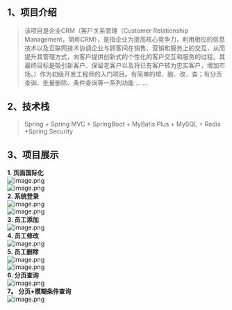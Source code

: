 ## 1、项目介绍
> 该项目是企业CRM（客户关系管理（Customer Relationship Management，简称CRM），是指企业为提高核心竞争力，利用相应的信息技术以及互联网技术协调企业与顾客间在销售、营销和服务上的交互，从而提升其管理方式，向客户提供创新式的个性化的客户交互和服务的过程。其最终目标是吸引新客户、保留老客户以及将已有客户转为忠实客户，增加市场。）作为初级开发工程师的入门项目。有简单的增、删、改、查；有分页查询、批量删除、条件查询等一系列功能 ... ...

## 2、技术栈
> Spring + Spring MVC + SpringBoot + MyBatis Plus + MySQL + Redis +Spring Security

## 3、项目展示
**1. 页面国际化**<br />![image.png](https://cdn.nlark.com/yuque/0/2023/png/29512941/1672756276416-63a4187e-aea1-485b-8dfe-7bb446404742.png#averageHue=%23fefefe&clientId=uef0cf62e-831d-4&crop=0&crop=0&crop=1&crop=1&from=paste&height=325&id=ud60a889f&margin=%5Bobject%20Object%5D&name=image.png&originHeight=837&originWidth=1389&originalType=binary&ratio=1&rotation=0&showTitle=false&size=40441&status=done&style=none&taskId=ue583f388-8d8f-4b4c-b745-5f89a2c20b0&title=&width=540)<br />![image.png](https://cdn.nlark.com/yuque/0/2023/png/29512941/1672756319681-c79782a1-e7b0-438b-9dc6-c8f0ffdb20e0.png#averageHue=%23fefefe&clientId=uef0cf62e-831d-4&crop=0&crop=0&crop=1&crop=1&from=paste&height=337&id=u45607023&margin=%5Bobject%20Object%5D&name=image.png&originHeight=832&originWidth=1344&originalType=binary&ratio=1&rotation=0&showTitle=false&size=37573&status=done&style=none&taskId=u6fe9cf31-0eef-4e72-9e0d-5483f04d626&title=&width=545)<br />**2. 系统登录**<br />![image.png](https://cdn.nlark.com/yuque/0/2023/png/29512941/1672756426617-b8331c30-e676-4932-b06e-d3946dc8240b.png#averageHue=%23fefefe&clientId=uef0cf62e-831d-4&crop=0&crop=0&crop=1&crop=1&from=paste&height=362&id=u71c52656&margin=%5Bobject%20Object%5D&name=image.png&originHeight=853&originWidth=1288&originalType=binary&ratio=1&rotation=0&showTitle=false&size=38401&status=done&style=none&taskId=ue8a00720-db08-4b97-86ad-97656c7af9a&title=&width=547)<br />![image.png](https://cdn.nlark.com/yuque/0/2022/png/29512941/1671863300939-ca47eb44-9031-49c3-a43f-e34f56446b79.png#averageHue=%23fefefe&clientId=uda33ddda-98f5-4&crop=0&crop=0&crop=1&crop=1&from=paste&height=377&id=uc8aca838&margin=%5Bobject%20Object%5D&name=image.png&originHeight=867&originWidth=1251&originalType=binary&ratio=1&rotation=0&showTitle=false&size=40158&status=done&style=none&taskId=uef0ae725-56c7-41d4-9650-688bbb62479&title=&width=544)<br />**3. 员工添加**<br />![image.png](https://cdn.nlark.com/yuque/0/2023/png/29512941/1672756656979-95886dd9-f7e9-488f-a8e7-2dff26b035f6.png#averageHue=%23ecd39c&clientId=ua7c5cc5b-0a3b-4&crop=0&crop=0&crop=1&crop=1&from=paste&height=364&id=u955f9041&margin=%5Bobject%20Object%5D&name=image.png&originHeight=716&originWidth=1089&originalType=binary&ratio=1&rotation=0&showTitle=false&size=65595&status=done&style=none&taskId=u26a9adf7-0531-49a4-b304-5240cf6b7f0&title=&width=554)<br />**4. 员工修改**<br />![image.png](https://cdn.nlark.com/yuque/0/2023/png/29512941/1672756784699-ebf9c396-155f-48ee-94f9-4fff22af767b.png#averageHue=%23ecd39c&clientId=ua7c5cc5b-0a3b-4&crop=0&crop=0&crop=1&crop=1&from=paste&height=352&id=u71b0a008&margin=%5Bobject%20Object%5D&name=image.png&originHeight=716&originWidth=1139&originalType=binary&ratio=1&rotation=0&showTitle=false&size=67678&status=done&style=none&taskId=u1f4f3ea7-20e9-4c36-a102-5de68a9b110&title=&width=560)<br />**5. 员工删除**<br />![image.png](https://cdn.nlark.com/yuque/0/2023/png/29512941/1672756872340-42a77a57-769c-4b8e-b1f2-a4350a290378.png#averageHue=%23e5c48c&clientId=ua7c5cc5b-0a3b-4&crop=0&crop=0&crop=1&crop=1&from=paste&height=249&id=uc499f996&margin=%5Bobject%20Object%5D&name=image.png&originHeight=768&originWidth=1773&originalType=binary&ratio=1&rotation=0&showTitle=false&size=120120&status=done&style=none&taskId=uf9a867b0-e692-4568-8753-bf6f00d5184&title=&width=575)<br />![image.png](https://cdn.nlark.com/yuque/0/2023/png/29512941/1672756922080-114fbe8d-df70-44f1-bc43-524386a01ed9.png#averageHue=%23e4c38c&clientId=ua7c5cc5b-0a3b-4&crop=0&crop=0&crop=1&crop=1&from=paste&height=239&id=u7159f2f4&margin=%5Bobject%20Object%5D&name=image.png&originHeight=763&originWidth=1836&originalType=binary&ratio=1&rotation=0&showTitle=false&size=121174&status=done&style=none&taskId=ubdc67cb6-4614-4087-a7bf-50bf39f8d32&title=&width=574)<br />**6. 分页查询**<br />![image.png](https://cdn.nlark.com/yuque/0/2023/png/29512941/1672757050339-c8d9460a-02e9-4032-9e23-7fbd5e6014b6.png#averageHue=%23e6c68e&clientId=ua7c5cc5b-0a3b-4&crop=0&crop=0&crop=1&crop=1&from=paste&height=250&id=u9b09879f&margin=%5Bobject%20Object%5D&name=image.png&originHeight=774&originWidth=1779&originalType=binary&ratio=1&rotation=0&showTitle=false&size=115829&status=done&style=none&taskId=u9b0a2f05-fbfa-45d0-9af6-5c3e8c1ed1f&title=&width=575)<br />**7。 分页+模糊条件查询**<br />![image.png](https://cdn.nlark.com/yuque/0/2023/png/29512941/1672757163216-95ad9a7a-3220-481d-9ad8-df3ee212e109.png#averageHue=%23e6c58d&clientId=ua7c5cc5b-0a3b-4&crop=0&crop=0&crop=1&crop=1&from=paste&height=251&id=u534843c5&margin=%5Bobject%20Object%5D&name=image.png&originHeight=773&originWidth=1770&originalType=binary&ratio=1&rotation=0&showTitle=false&size=117968&status=done&style=none&taskId=ud4ac8ddf-a93e-4621-907c-f8f4fbdae62&title=&width=574)



